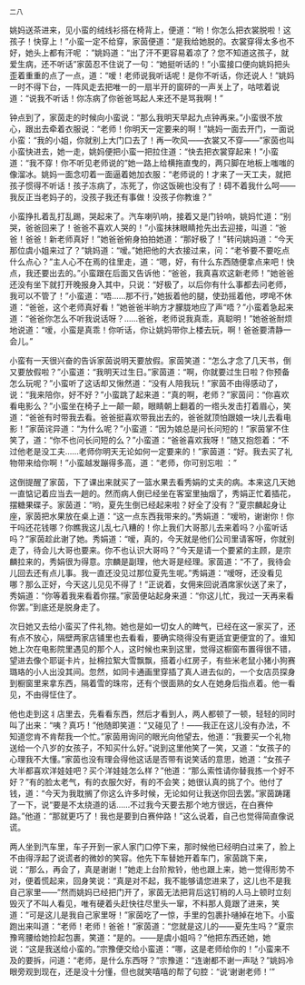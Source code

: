     二八 

   姚妈送茶进来，见小蛮的绒线衫搭在椅背上，便道：“哟！你怎么把衣裳脱啦！这孩子！快穿上！”小蛮一定不给穿，家茵便道：“是我给她脱的。衣裳穿得太多也不好，她头上都有汗呢 ：”姚妈道：“出了汗不更容易着凉了？您不知道这孩子，就爱生病，还不听话”家茵忍不住说了一句：“她挺听话的！”小蛮接口便向姚妈把头歪着重重的点了一点，道：“嗳！老师说我听话呢！是你不听话，你还说人！”姚妈一时不得下台，一阵风走去把唯一的一扇半开的窗砰的一声关上了，咕哝着说道：“说我不听话！你冻病了你爸爸骂起人来还不是骂我啊！”

   钟点到了，家茵走的时候向小蛮说：“那么我明天早起九点钟再来。”小蛮很不放心，跟出去牵着衣服说：“老师！你明天一定要来的啊！”姚妈一面去开门，一面说小蛮：“我的小姐，你就别上大门口去了！再一吹风——衣裳又不穿——”家茵也叫小蛮快进去，她一走，姚妈便把小蛮一把拉住道：“快去把衣裳穿起来！”小蛮道：“我不穿！你不听见老师说的”她一路上给横拖直曳的，两只脚在地板上嗤嗤的像溜冰。姚妈一面念叨着一面逼着她加衣服：“老师说的！才来了一天工夫，就把孩子惯得不听话！孩子冻病了，冻死了，你这饭碗也没有了！碍不着我什么呵——我反正当老妈子的，没孩子我还有事做！没孩子你教谁？”

   小蛮挣扎着乱打乱踢，哭起来了。汽车喇叭响，接着又是门铃响，姚妈忙道：“别哭，爸爸回来了！爸爸不喜欢人哭的！”小蛮抹抹眼睛抢先出去迎接，叫道：“爸爸！爸爸！新老师真好！”她爸爸俯身拍拍她道：“那好极了！”转问姚妈道：“今天那位虞小姐来过了？”姚妈道：“嗳。”她把他的大衣接过来，问：“老爷要不要吃点什么点心？”主人心不在焉的往里走，道：“嗯，好，有什么东西随便拿点来吧！快点，我还要出去的。”小蛮跟在后面又告诉他：“爸爸，我真喜欢这新老师！”她爸爸还没有坐下就打开晚报身入其中，只说：“好极了，以后你有什么事都去问老师，我可以不管了！”小蛮道：“唔……那不行，”她扳着他的腿，使劲摇着他，啰唣不休道：“爸爸，这个老师真好看！”她爸爸半晌方才朦胧地应了声“唔？”小蛮着急起来道：“爸爸你怎么不听我说话呀？……爸爸，老师说我真乖，真聪明！”她爸爸耐烦地说道：“嗳，小蛮是真乖！你听话，你让姚妈带你上楼去玩，啊！爸爸要清静一会儿。”

   小蛮有一天很兴奋的告诉家茵说明天要放假。家茵笑道：“怎么才念了几天书，倒又要放假啦？”小蛮道：“我明天过生日。”家茵道：“啊，你就要过生日啦？你预备怎么玩呢？”小蛮听了这话却又愀然道：“没有人陪我玩！”家茵不由得感动了，说：“我来陪你，好不好？”小蛮跳了起来道：“真的啊，老师？”家茵问：“你喜欢看电影么？”小蛮坐在椅子上一颠一颠，眼睛朝上翻着的一绺头发击打着眉心，笑道：“爸爸有时带我去看。爸爸挺喜欢带我出去的，爸爸就顶怕跟娘一块儿去看电影！”家茵诧异道：“为什么呢？”小蛮道：“因为娘总是问长问短的！”家茵掌不住笑了，道：“你不也问长问短的么？”小蛮道：“爸爸喜欢我呀！”随又抱怨着：“不过他老是没工夫……老师你明天无论如何一定要来的！”家茵道：“好。我去买了礼物带来给你啊！”小蛮越发蹦得多高，道：“老师，你可别忘啦 ：”

   这倒提醒了家茵，下了课出来就买了一篮水果去看秀娟的丈夫的病。本来这几天她一直惦记着应当去一趟的。然而病人倒已经坐在客室里抽烟了，秀娟正忙着插花，摆糖果碟子。家茵道：“哟，夏先生倒已经起来啦？好全了没有？”夏宗麟起身让座，家茵把水果放在桌上道：“这一点东西我带来的。”秀娟道：“嗳哟，谢谢你！你干吗还花钱哪？你瞧我这儿乱七八糟的！你上我们大哥那儿去来着吗？小蛮听话吗？”家茵趁此谢了她。秀娟道：“嗳，真的，今天就是他们公司里请客呀，你就别走了，待会儿大哥也要来。你不也认识大哥吗？”今天是请一个要紧的主顾，是宗麟拉来的，秀娟很为得意。宗麟是副理，他大哥是经理。家茵道：“不了，我待会儿回去还有点儿事。我一直还没见过那位夏先生呢。”秀娟道：“嗳呀，还没看见哪？那么正好，今天这儿见见不得了！”正说着，女佣来回说酒席家伙送了来了，秀娟道：“你等着我来看着你摆。”家茵便站起身来道：“你这儿忙，我过一天再来看你罢。”到底还是脱身走了。

   次日她又去给小蛮买了件礼物。她也是如一切女人的睥气，已经在这一家买了，还有点不放心，隔壁两家店铺里也去看看，要确实晓得没有更适宜更便宜的了。谁知她上次在电影院里遇见的那个人，这时候也来到这里，觉得这橱窗布置得很不错，望进去像个耶诞卡片，扯棉拉絮大雪飘飘，搭着小红房子，有些米老鼠小猪小狗赛璐珞的小人出没其间。忽然，如同卡通画里穿插了真人进去似的，一个女店员探身到橱窗里来拿东西，隔着雪的珠帘，还有个很面熟的女人在她身后指点着。他一看见，不由得怔住了。

   他也走到这丬店里去，先看看东西，然后才看到人，两人都顿了一顿，轻轻的同时叫了出来：“咦？真巧！”他随即笑道：“又碰见了！——我正在这儿没有办法，不知道您肯不肯帮我一个忙。”家茵用询问的眼光向他望去，他道：“我要买一个礼物送给一个八岁的女孩子，不知买什么好。”说到这里他笑了一笑，又道：“女孩子的心理我不大懂。”家茵也没有理会得他这话是否带有说笑话的意思，她道：“女孩子大半都喜欢洋娃娃吧？买个洋娃娃怎么样？”他道：“那么索性请你替我拣一个好不好？”有的脸太老气，有的衣服欠好，有的不会笑；她很认真的挑了个。他付了钱，道：“今天为我耽搁了你这么许多时候，无论如何让我送你回去罢。”家茵踌躇了一下，说“要是不太绕道的话……不过我今天要去那个地方很远，在白赛仲路。”他道：“那就更巧了！我也是要到白赛仲路！”这么说着，自己也觉得简直像说谎。

   两人坐到汽车里，车子开到一家人家门口停下来，那时候他已经明白过来了，脸上不由得浮起了说谎者的微妙的笑容。他先下车替她开着车门，家茵跳下来，说：“那么，再会了，真是谢谢！”她走上台阶揿铃，他也跟上来，她一觉得形势不对，便着慌起来，回身笑说：“真是对不起，我不能够请您进来了，这儿也不是我自己家里——”然而姚妈已经把门开了，家茵无法把背后这钉梢的人马上顿时立刻毁灭了不叫人看见，唯有硬着头赶快往尽里头一窜，不料那人竟跟了进来，笑道：“可是这儿是我自己家里呀！”家茵吃了一惊，手里的包裹扑嗵掉在地下。小蛮跑出来叫道：“老师！老师！爸爸！”家茵道：“您就是这儿的——夏先生吗？”夏宗豫弯腰给她捡起包裹，笑道：“是的。——是虞小姐吗？”他把东西还她，她说：“这是我送给小蛮的。”宗豫便交给小蛮道：“哪，这是老师给你的！”小蛮来不及的要拆，问道：“老师，是什么东西呀？”宗豫道：“连谢都不谢一声哒？”姚妈冷眼旁观到现在，还是没十分懂，但也就笑嘻嘻的帮了句腔：“说‘谢谢老师！’”

